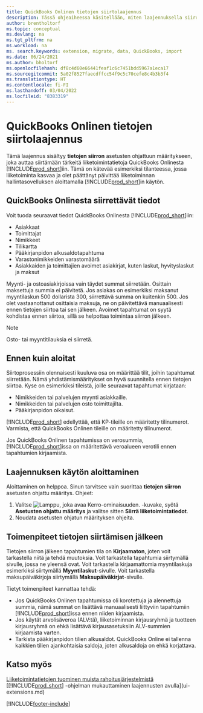 ```yaml
---
title: QuickBooks Onlinen tietojen siirtolaajennus
description: Tässä ohjeaiheessa käsitellään, miten laajennuksella siirretään asiakkaita, toimittajia, nimikkeitä ja tilejä QuickBooks Onlinesta Business Centraliin.
author: brentholtorf
ms.topic: conceptual
ms.devlang: na
ms.tgt_pltfrm: na
ms.workload: na
ms. search.keywords: extension, migrate, data, QuickBooks, import
ms.date: 06/24/2021
ms.author: bholtorf
ms.openlocfilehash: df8c4d60e66441feaf1c6c7451bdd5967a1eca17
ms.sourcegitcommit: 5a02f8527faecdffcc54f9c5c70cefe8c4b3b3f4
ms.translationtype: HT
ms.contentlocale: fi-FI
ms.lasthandoff: 03/04/2022
ms.locfileid: "8383319"
---
```

# <a name="the-quickbooks-online-data-migration-extension"></a>QuickBooks Onlinen tietojen siirtolaajennus

Tämä laajennus sisältyy **tietojen siirron** asetusten ohjattuun määritykseen, joka auttaa siirtämään tärkeitä liiketoimintatietoja QuickBooks Onlinesta [!INCLUDE[prod_short](includes/prod_short.md)]iin. Tämä on kätevää esimerkiksi tilanteessa, jossa liiketoiminta kasvaa ja olet päättänyt päivittää liiketoiminnan hallintasovelluksen aloittamalla [!INCLUDE[prod_short](includes/prod_short.md)]in käytön.

## <a name="what-data-can-i-import-from-quickbooks-online"></a>QuickBooks Onlinesta siirrettävät tiedot

Voit tuoda seuraavat tiedot QuickBooks Onlinesta [!INCLUDE[prod_short](includes/prod_short.md)]iin:  

* Asiakkaat
* Toimittajat
* Nimikkeet
* Tilikartta
* Pääkirjanpidon alkusaldotapahtuma
* Varastonimikkeiden varastomäärä
* Asiakkaiden ja toimittajien avoimet asiakirjat, kuten laskut, hyvityslaskut ja maksut

Myynti- ja ostoasiakirjoissa vain täydet summat siirretään. Osittain maksettuja summia ei päivitetä. Jos asiakas on esimerkiksi maksanut myyntilaskun 500 dollarista 300, siirrettävä summa on kuitenkin 500. Jos olet vastaanottanut osittaisia maksuja, ne on päivitettävä manuaalisesti ennen tietojen siirtoa tai sen jälkeen. Avoimet tapahtumat on syytä kohdistaa ennen siirtoa, sillä se helpottaa toimintaa siirron jälkeen.

> [!NOTE]  
> Osto- tai myyntitilauksia ei siirretä.

## <a name="before-you-start"></a>Ennen kuin aloitat

Siirtoprosessiin olennaisesti kuuluva osa on määrittää tilit, joihin tapahtumat siirretään. Nämä yhdistämismääritykset on hyvä suunnitella ennen tietojen siirtoa. Kyse on esimerkiksi tileistä, joille seuraavat tapahtumat kirjataan:  

* Nimikkeiden tai palvelujen myynti asiakkaille.
* Nimikkeiden tai palvelujen osto toimittajilta.  
* Pääkirjanpidon oikaisut.  

[!INCLUDE[prod_short](includes/prod_short.md)] edellyttää, että KP-tileille on määritetty tilinumerot. Varmista, että QuickBooks Onlinen tileille on määritetty tilinumerot.

Jos QuickBooks Onlinen tapahtumissa on verosummia, [!INCLUDE[prod_short](includes/prod_short.md)]issa on määritettävä veroalueen verotili ennen tapahtumien kirjaamista.

## <a name="how-do-i-start-using-the-extension"></a>Laajennuksen käytön aloittaminen

Aloittaminen on helppoa. Sinun tarvitsee vain suorittaa **tietojen siirron** asetusten ohjattu määritys. Ohjeet:

1. Valitse ![Lamppu, joka avaa Kerro-ominaisuuden.](media/ui-search/search_small.png "Kerro, mitä haluat tehdä") -kuvake, syötä **Asetusten ohjattu määritys** ja valitse sitten **Siirrä liiketoimintatiedot**.
2. Noudata asetusten ohjatun määrityksen ohjeita.

## <a name="what-do-i-do-after-i-migrate-data"></a>Toimenpiteet tietojen siirtämisen jälkeen

Tietojen siirron jälkeen tapahtumien tila on **Kirjaamaton**, joten voit tarkastella niitä ja tehdä muutoksia. Voit tarkastella tapahtumia siirtymällä sivulle, jossa ne yleensä ovat. Voit tarkastella kirjaamattomia myyntilaskuja esimerkiksi siirtymällä **Myyntilaskut**-sivulle. Voit tarkastella maksupäiväkirjoja siirtymällä **Maksupäiväkirjat**-sivulle.  

Tietyt toimenpiteet kannattaa tehdä:

* Jos QuickBooks Onlinen tapahtumissa oli korotettuja ja alennettuja summia, nämä summat on lisättävä manuaalisesti liittyviin tapahtumiin [!INCLUDE[prod_short](includes/prod_short.md)]issa ennen niiden kirjaamista.
* Jos käytät arvolisäveroa (ALV:tä), liiketoiminnan kirjausryhmä ja tuotteen kirjausryhmä on ehkä lisättävä kirjausasetuksiin ALV-summien kirjaamista varten.
* Tarkista pääkirjanpidon tilien alkusaldot. QuickBooks Online ei tallenna kaikkien tilien ajankohtaisia saldoja, joten alkusaldoja on ehkä korjattava.

## <a name="see-also"></a>Katso myös

[Liiketoimintatietojen tuominen muista rahoitusjärjestelmistä](across-import-data-configuration-packages.md)  
[[!INCLUDE[prod_short](includes/prod_short.md)] -ohjelman mukauttaminen laajennusten avulla](ui-extensions.md)  


[!INCLUDE[footer-include](includes/footer-banner.md)]